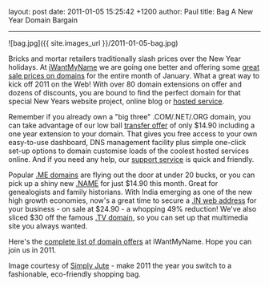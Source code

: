 layout: post
date: 2011-01-05 15:25:42 +1200
author: Paul
title: Bag A New Year Domain Bargain



----

![bag.jpg]({{ site.images_url }}/2011-01-05-bag.jpg)

Bricks and mortar retailers traditionally slash prices over the New Year holidays. At [iWantMyName](https://iwantmyname.co.nz/) we are going one better and offering some [great sale prices on domains](https://iwantmyname.co.nz/domain-promo-nz) for the entire month of January. What a great way to kick off 2011 on the Web! With over 80 domain extensions on offer and dozens of discounts, you are bound to find the perfect domain for that special New Years website project, online blog or [hosted service](https://iwantmyname.co.nz/services).

Remember if you already own a "big three" .COM/.NET/.ORG domain, you can take advantage of our low ball [transfer offer](https://iwantmyname.co.nz/domains/domain-transfer) of only $14.90 including a one year extension to your domain. That gives you free access to your own easy-to-use dashboard, DNS management facility plus simple one-click set-up options to domain customise loads of the coolest hosted services online. And if you need any help, our [support service](https://iwantmyname.co.nz/support) is quick and friendly.

Popular [.ME domains](https://iwantmyname.co.nz/domains/me-montenegrean-domain-name-registration-for-montenegro) are flying out the door at under 20 bucks, or you can pick up a shiny new [.NAME](https://iwantmyname.co.nz/domains/name-domain-name-registration-for-names) for just $14.90 this month. Great for genealogists and family historians. With India emerging as one of the new high growth economies, now's a great time to secure a [.IN web address](https://iwantmyname.co.nz/domains/in-indian-domain-name-registration-for-india) for your business - on sale at $24.90 - a whopping 49% reduction! We've also sliced $30 off the famous [.TV domain](https://iwantmyname.co.nz/domains/tv-tuvaluan-domain-name-registration-for-tuvalu), so you can set up that multimedia site you always wanted.

Here's the [complete list of domain offers](https://iwantmyname.co.nz/domains/domain-name-registration-list-of-extensions) at iWantMyName. Hope you can join us in 2011.

Image courtesy of [Simply Jute](http://www.simplyjute.co.nz/) - make 2011 the year you switch to a fashionable, eco-friendly shopping bag.
